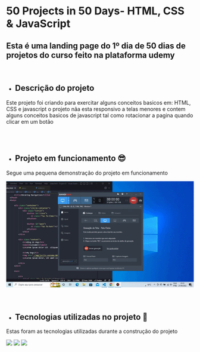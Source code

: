 # 50 Projects in 50 Days- HTML, CSS & JavaScript


## Esta é uma landing page do 1º dia de 50 dias de  projetos do curso feito na plataforma udemy
<br>

- <h2 align="left">Descrição do projeto</h2>

<p align="left">Este projeto foi criando para exercitar alguns conceitos basicos em: HTML, CSS  e javascript
o projeto nãa esta responsivo a telas menores e contem alguns conceitos basicos de javascript tal como rotacionar a pagina quando clicar em um botão
 </p>
<br>
<br>

- <h2 align="left">Projeto em funcionamento 😎</h2>

<p align="left">Segue uma pequena demonstração do projeto em funcionamento</p>

  <div align="left">
  <img src="https://github.com/Lucas8901/Rotate_Page/blob/main/gif/bandicam%202022-09-21%2023-33-25-401.gif"/>
  </div>


<br>
<br>

- <h2 align="left"> Tecnologias utilizadas no projeto 🤯</h2>

<p align="left">Estas foram as tecnologias utilizadas durante a construção do projeto</p>

<div align="left">
  <img src="https://img.shields.io/badge/HTML5-E34F26?style=for-the-badge&logo=html5&logoColor=white"/>
  <img src="https://img.shields.io/badge/CSS3-1572B6?style=for-the-badge&logo=css3&logoColor=white"/>
  <img src="https://img.shields.io/badge/JavaScript-F7DF1E?style=for-the-badge&logo=javascript&logoColor=black"/>
</div>
<br>
